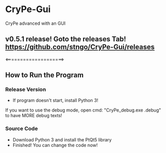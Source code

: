 # CryPe-Gui
 CryPe advanced with an GUI

## v0.5.1 release! Goto the releases Tab! <https://github.com/stngo/CryPe-Gui/releases>

<====================>

## How to Run the Program

### Release Version
- If program doesn't start, install Python 3!

If you want to use the debug mode, open cmd: "CryPe_debug.exe .debug" to have MORE debug texts!

### Source Code
- Download Python 3 and install the PtQt5 library
- Finished! You can change the code now!

